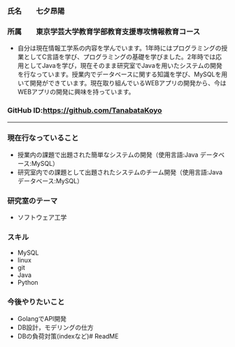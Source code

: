 ### 氏名　　七夕昂陽
### 所属　　東京学芸大学教育学部教育支援専攻情報教育コース
- 自分は現在情報工学系の内容を学んでいます。1年時にはプログラミングの授業としてC言語を学び、プログラミングの基礎を学びました。2年時では応用としてJavaを学び，現在そのまま研究室でJavaを用いたシステムの開発を行なっています。授業内でデータベースに関する知識を学び、MySQLを用いて開発ができています。現在取り組んでいるWEBアプリの開発から、今はWEBアプリの開発に興味を持っています。
### GitHub ID:https://github.com/TanabataKoyo
---
### 現在行なっていること<br>
- 授業内の課題で出題された簡単なシステムの開発（使用言語:Java データベース:MySQL）
- 研究室内での課題として出題されたシステムのチーム開発（使用言語:Java データベース:MySQL）
### 研究室のテーマ
- ソフトウェア工学
### スキル
- MySQL
- linux
- git
- Java
- Python
### 今後やりたいこと
- GolangでAPI開発
- DB設計，モデリングの仕方
- DBの負荷対策(indexなど)# ReadME
